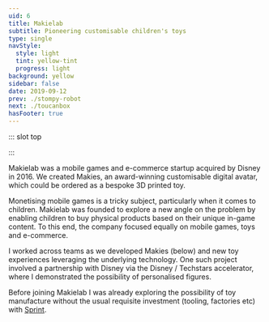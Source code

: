```yaml
---
uid: 6
title: Makielab
subtitle: Pioneering customisable children's toys
type: single
navStyle:
  style: light
  tint: yellow-tint
  progress: light
background: yellow
sidebar: false
date: 2019-09-12
prev: ./stompy-robot
next: ./toucanbox
hasFooter: true
---
```


::: slot top

<Stage-ProjectStage rag="rag-4" titleRag="rag-2" :fadeless="true" ctaLabel="none" ctaUrl="#"
description="I played a central role in Makielab's collaboration with Disney, who eventually acquired the company.">

<template v-slot:visual-background>
  <Heros-BeadsHero :noise="true"/>
</template>

<template v-slot:platform>

Responsive web app
~ 3D printed toys

</template>

<template v-slot:timeframe>

2015

</template>

<template v-slot:my-role>

Toy Designer
~ UX/UI Designer

</template>

<template v-slot:team>

CTO
~ Product Manager
~ 3D Artist
~ 3 Full&#8209;stack Developers


</template>

</Stage-ProjectStage>

:::

<Content-TextSection rag="rag-5" columnOffset="title-offset" padding="is-initial is-continuous">

<p class="subtitle">
Makielab was a mobile games and e-commerce startup acquired by Disney in 2016. We created Makies, an award-winning customisable digital avatar, which could be ordered as a bespoke 3D printed toy.
</p>

Monetising mobile games is a tricky subject, particularly when it comes to children. Makielab was founded to explore a new angle on the problem by enabling children to buy physical products based on their unique in-game content. To this end, the company focused equally on mobile games, toys and e-commerce.

<p>
 I worked across teams as we developed Makies (below) and new toy experiences leveraging the underlying technology. One such project involved a partnership with Disney via the Disney / Techstars accelerator, where I demonstrated the possibility of personalised

<Content-ModalLink label="Disney Infinity">
<template v-slot:modal>

<Content :page-key="$site.pages.find(p => p.path === '/extra/infinity/').key"/>

</template>
</Content-ModalLink>
figures.
</p>

Before joining Makielab I was already exploring the possibility of toy manufacture without the usual requisite investment (tooling, factories etc) with [Sprint](/extra/sprint).

<!-- I was part of the agile product team responsible for the website and physical products. We worked closely with the games team to ensure a holistic experience across touch-points and I spanned teams -->

<template v-slot:aside>

</template>

</Content-TextSection>




<Content-ImageFrames-MainImageSection rag="rag-5" padding="is-large" url="https://www.youtube.com/embed/daBtHme2hP8" alt="Makies video" :aside="true"  :iframe="true">

<template v-slot:content>

## Makies

<p class="subtitle" style="padding-right: 6em;">
  Creative dolls for creative kids and the world's first 3D printed toys.
</p>

Makies are toys with a digital twin. They're the child's personalised avatar for Makielab's mobile games but they're also a physical toy which encourages hands-on creativity, crafting, DIY making, modification and learning. Makies are designed to get children excited about technology and can be extended with Arduino kits. Each Makie is hand-assembled in the UK.

<!-- Character with a digital and physical existence. Personalised by the child, avatar/character from the mobile game or made online before purchase. On-demand manufacture. Creative, DIY toy, crafting, hands-on play/learning, modification e.g. Arduino, RFID, RC. Counterpart to on-screen play. Get children excited about technology, particularly girls. Sustainable and locally made. -->

</template>

<template v-slot:aside>

<figure class="image is-square">
  <img class="lazyload" data-src="/images/makielab/Makies-present1.5x.jpg" alt="Makies product and web interface">
</figure>


</template>

</Content-ImageFrames-MainImageSection>
